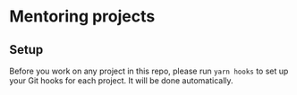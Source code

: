 # Mentoring projects

## Setup

Before you work on any project in this repo, please run `yarn hooks` to set up your Git hooks for each project. It will be done automatically.
